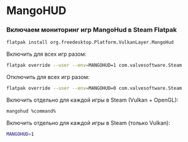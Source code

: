 # MangoHUD

### Включаем мониторинг игр MangoHud в Steam Flatpak



```bash
flatpak install org.freedesktop.Platform.VulkanLayer.MangoHud
```

Включить для всех игр разом:

```bash
flatpak override --user --env=MANGOHUD=1 com.valvesoftware.Steam
```

Отключить для всех игр разом:

```bash
flatpak override --user --env=MANGOHUD=0 com.valvesoftware.Steam
```

Включить отдельно для каждой игры в Steam (Vulkan + OpenGL):

```bash
mangohud %command%
```

Включить отдельно для каждой игры в Steam (только Vulkan):

```bash
MANGOHUD=1
```
